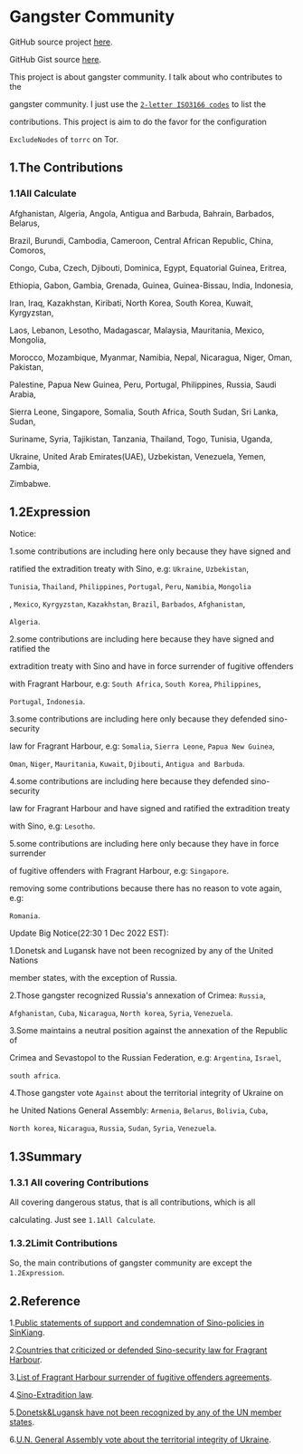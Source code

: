 # Gangster Community

GitHub source project [here](https://github.com/SofijaErkin/gangster-community).

GitHub Gist source [here](https://gist.github.com/SofijaErkin/802aa2b9a8f11dfdea8cb719e81405f0#gangster-community).

This project is about gangster community. I talk about who contributes to the

gangster community. I just use the [`2-letter ISO3166 codes`](https://en.wikipedia.org/wiki/ISO_3166-1_alpha-2) to list the

contributions. This project is aim to do the favor for the configuration

`ExcludeNodes` of `torrc` on Tor.

## 1.The Contributions

### 1.1All Calculate

Afghanistan, Algeria, Angola, Antigua and Barbuda, Bahrain, Barbados, Belarus,

Brazil, Burundi, Cambodia, Cameroon, Central African Republic, China, Comoros,

Congo, Cuba, Czech, Djibouti, Dominica, Egypt, Equatorial Guinea, Eritrea,

Ethiopia, Gabon, Gambia, Grenada, Guinea, Guinea-Bissau, India, Indonesia,

Iran, Iraq, Kazakhstan, Kiribati, North Korea, South Korea, Kuwait, Kyrgyzstan,

Laos, Lebanon, Lesotho, Madagascar, Malaysia, Mauritania, Mexico, Mongolia,

Morocco, Mozambique, Myanmar, Namibia, Nepal, Nicaragua, Niger, Oman, Pakistan,

Palestine, Papua New Guinea, Peru, Portugal, Philippines, Russia, Saudi Arabia,

Sierra Leone, Singapore, Somalia, South Africa, South Sudan, Sri Lanka, Sudan,

Suriname, Syria, Tajikistan, Tanzania, Thailand, Togo, Tunisia, Uganda,

Ukraine, United Arab Emirates(UAE), Uzbekistan, Venezuela, Yemen, Zambia,

Zimbabwe.

## 1.2Expression

Notice:

1.some contributions are including here only because they have signed and

ratified the extradition treaty with Sino, e.g: `Ukraine`, `Uzbekistan`,

`Tunisia`, `Thailand`, `Philippines`, `Portugal`, `Peru`, `Namibia`, `Mongolia`

, `Mexico`, `Kyrgyzstan`, `Kazakhstan`, `Brazil`, `Barbados`, `Afghanistan`,

`Algeria`.

2.some contributions are including here because they have signed and ratified the

extradition treaty with Sino and have in force surrender of fugitive offenders

with Fragrant Harbour, e.g: `South Africa`, `South Korea`, `Philippines`,

`Portugal`, `Indonesia`.

3.some contributions are including here only because they defended sino-security

law for Fragrant Harbour, e.g: `Somalia`, `Sierra Leone`, `Papua New Guinea`,

`Oman`, `Niger`, `Mauritania`, `Kuwait`, `Djibouti`, `Antigua and Barbuda`.

4.some contributions are including here because they defended sino-security

law for Fragrant Harbour and have signed and ratified the extradition treaty

with Sino, e.g: `Lesotho`.

5.some contributions are including here only because they have in force surrender

of fugitive offenders with Fragrant Harbour, e.g: `Singapore`.

removing some contributions because there has no reason to vote again, e.g:

`Romania`.

Update Big Notice(22:30 1 Dec 2022 EST):

1.Donetsk and Lugansk have not been recognized by any of the United Nations

member states, with the exception of Russia.

2.Those gangster recognized Russia's annexation of Crimea: `Russia`,

`Afghanistan`, `Cuba`, `Nicaragua`, `North korea`, `Syria`, `Venezuela`.

3.Some maintains a neutral position against the annexation of the Republic of

Crimea and Sevastopol to the Russian Federation, e.g: `Argentina`, `Israel`,

`south africa`.

4.Those gangster vote `Against` about the territorial integrity of Ukraine on

he United Nations General Assembly: `Armenia`, `Belarus`, `Bolivia`, `Cuba`,

`North korea`, `Nicaragua`, `Russia`, `Sudan`, `Syria`, `Venezuela`.

## 1.3Summary

### 1.3.1 All covering Contributions

All covering dangerous status, that is all contributions, which is all

calculating. Just see `1.1All Calculate`.

### 1.3.2Limit Contributions

So, the main contributions of gangster community are except the `1.2Expression`.

## 2.Reference

1.[Public statements of support and condemnation of Sino-policies in SinKiang](https://es.wikipedia.org/wiki/Campos_de_internamiento_de_Sinkiang).

2.[Countries that criticized or defended Sino-security law for Fragrant Harbour](https://www.axios.com/2020/07/02/countries-supporting-china-hong-kong-law).

3.[List of Fragrant Harbour surrender of fugitive offenders agreements](https://en.wikipedia.org/wiki/List_of_Hong_Kong_surrender_of_fugitive_offenders_agreements).

4.[Sino-Extradition law](https://en.wikipedia.org/wiki/Extradition_law_in_China).

5.[Donetsk&Lugansk have not been recognized by any of the UN member states](https://ja.wikipedia.org/wiki/%E3%82%A6%E3%82%AF%E3%83%A9%E3%82%A4%E3%83%8A%E7%B4%9B%E4%BA%89_(2014%E5%B9%B4-)).

6.[U.N. General Assembly vote about the territorial integrity of Ukraine](https://digitallibrary.un.org/record/767565).
